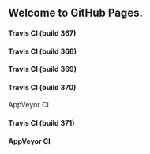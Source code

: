 ## Welcome to GitHub Pages.

#### Travis CI (build 367)

#### Travis CI (build 368)

#### Travis CI (build 369)

#### Travis CI (build 370)
AppVeyor CI

#### Travis CI (build 371)
#### AppVeyor CI

